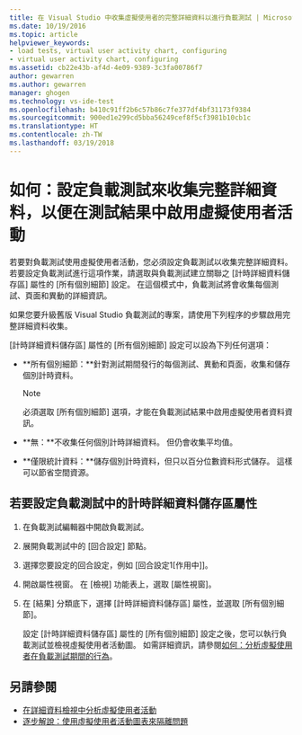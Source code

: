 ```yaml
---
title: 在 Visual Studio 中收集虛擬使用者的完整詳細資料以進行負載測試 | Microsoft Docs
ms.date: 10/19/2016
ms.topic: article
helpviewer_keywords:
- load tests, virtual user activity chart, configuring
- virtual user activity chart, configuring
ms.assetid: cb22e43b-af4d-4e09-9389-3c3fa00786f7
author: gewarren
ms.author: gewarren
manager: ghogen
ms.technology: vs-ide-test
ms.openlocfilehash: b410c91ff2b6c57b86c7fe377df4bf31173f9384
ms.sourcegitcommit: 900ed1e299cd5bba56249cef8f5cf3981b10cb1c
ms.translationtype: HT
ms.contentlocale: zh-TW
ms.lasthandoff: 03/19/2018
---
```

# <a name="how-to-configure-load-tests-to-collect-full-details-to-enable-virtual-user-activity-in-test-results"></a>如何：設定負載測試來收集完整詳細資料，以便在測試結果中啟用虛擬使用者活動

若要對負載測試使用虛擬使用者活動，您必須設定負載測試以收集完整詳細資料。 若要設定負載測試進行這項作業，請選取與負載測試建立關聯之 [計時詳細資料儲存區] 屬性的 [所有個別細節] 設定。 在這個模式中，負載測試將會收集每個測試、頁面和異動的詳細資訊。

 如果您要升級舊版 Visual Studio 負載測試的專案，請使用下列程序的步驟啟用完整詳細資料收集。

 [計時詳細資料儲存區] 屬性的 [所有個別細節] 設定可以設為下列任何選項：

-   **所有個別細節：**針對測試期間發行的每個測試、異動和頁面，收集和儲存個別計時資料。

    > [!NOTE]
    > 必須選取 [所有個別細節] 選項，才能在負載測試結果中啟用虛擬使用者資料資訊。

-   **無：**不收集任何個別計時詳細資料。 但仍會收集平均值。

-   **僅限統計資料：**儲存個別計時資料，但只以百分位數資料形式儲存。 這樣可以節省空間資源。

## <a name="to-configure-the-timing-details-storage-property-in-a-load-test"></a>若要設定負載測試中的計時詳細資料儲存區屬性

1.  在負載測試編輯器中開啟負載測試。

2.  展開負載測試中的 [回合設定] 節點。

3.  選擇您要設定的回合設定，例如 [回合設定1[作用中]]。

4.  開啟屬性視窗。 在 [檢視] 功能表上，選取 [屬性視窗]。

5.  在 [結果] 分類底下，選擇 [計時詳細資料儲存區] 屬性，並選取 [所有個別細節]。

     設定 [計時詳細資料儲存區] 屬性的 [所有個別細節] 設定之後，您可以執行負載測試並檢視虛擬使用者活動圖。 如需詳細資訊，請參閱[如何：分析虛擬使用者在負載測試期間的行為](../test/how-to-analyze-virtual-user-activity-during-a-load-test.md)。

## <a name="see-also"></a>另請參閱

- [在詳細資料檢視中分析虛擬使用者活動](../test/analyze-load-test-virtual-user-activity-in-the-details-view.md)
- [逐步解說：使用虛擬使用者活動圖表來隔離問題](../test/walkthrough-use-the-virtual-user-activity-chart-to-isolate-issues.md)